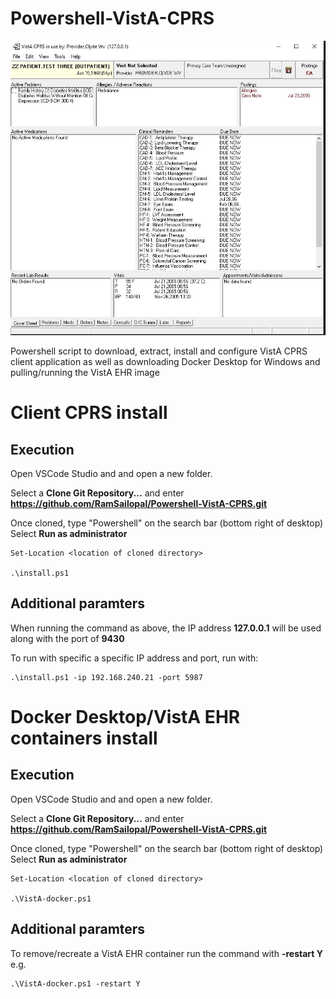 # Powershell-VistA-CPRS

![Alt text](CPRS.JPG?raw=true "view")

Powershell script to download, extract, install and configure VistA CPRS client application as well as downloading Docker Desktop for Windows and pulling/running the VistA EHR image

# Client CPRS install

## Execution

Open VSCode Studio and and open a new folder.

Select a **Clone Git Repository...** and enter **https://github.com/RamSailopal/Powershell-VistA-CPRS.git**

Once cloned, type "Powershell" on the search bar (bottom right of desktop) Select **Run as administrator**

    Set-Location <location of cloned directory>
    
    .\install.ps1
    
## Additional paramters

When running the command as above, the IP address **127.0.0.1** will be used along with the port of **9430**

To run with specific a specific IP address and port, run with:

    .\install.ps1 -ip 192.168.240.21 -port 5987

# Docker Desktop/VistA EHR containers install

## Execution

Open VSCode Studio and and open a new folder.

Select a **Clone Git Repository...** and enter **https://github.com/RamSailopal/Powershell-VistA-CPRS.git**

Once cloned, type "Powershell" on the search bar (bottom right of desktop) Select **Run as administrator**

    Set-Location <location of cloned directory>
    
    .\VistA-docker.ps1
    
## Additional paramters

To remove/recreate a VistA EHR container run the command with **-restart Y** e.g.

    .\VistA-docker.ps1 -restart Y
